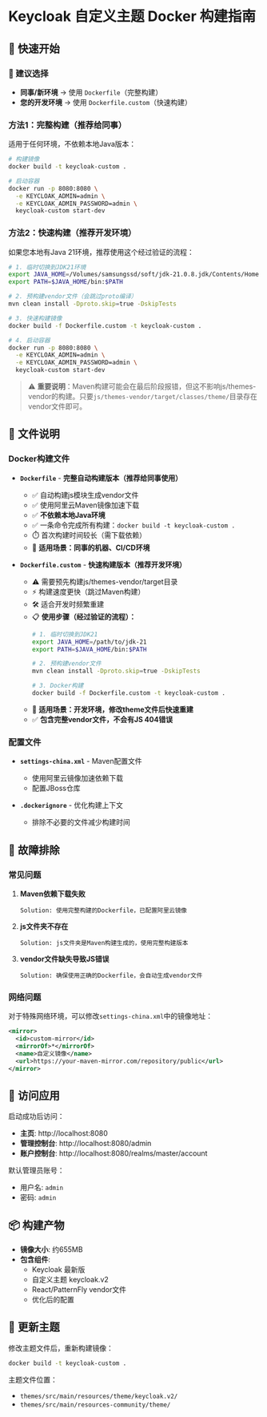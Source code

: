 # Keycloak 自定义主题 Docker 构建指南

## 🚀 快速开始

### 🎯 建议选择

- **同事/新环境** → 使用 `Dockerfile`（完整构建）
- **您的开发环境** → 使用 `Dockerfile.custom`（快速构建）

### 方法1：完整构建（推荐给同事）
适用于任何环境，不依赖本地Java版本：

```bash
# 构建镜像
docker build -t keycloak-custom .

# 启动容器
docker run -p 8080:8080 \
  -e KEYCLOAK_ADMIN=admin \
  -e KEYCLOAK_ADMIN_PASSWORD=admin \
  keycloak-custom start-dev
```

### 方法2：快速构建（推荐开发环境）
如果您本地有Java 21环境，推荐使用这个经过验证的流程：

```bash
# 1. 临时切换到JDK21环境
export JAVA_HOME=/Volumes/samsungssd/soft/jdk-21.0.8.jdk/Contents/Home
export PATH=$JAVA_HOME/bin:$PATH

# 2. 预构建vendor文件（会跳过proto编译）
mvn clean install -Dproto.skip=true -DskipTests

# 3. 快速构建镜像
docker build -f Dockerfile.custom -t keycloak-custom .

# 4. 启动容器
docker run -p 8080:8080 \
  -e KEYCLOAK_ADMIN=admin \
  -e KEYCLOAK_ADMIN_PASSWORD=admin \
  keycloak-custom start-dev
```

> ⚠️ **重要说明**：Maven构建可能会在最后阶段报错，但这不影响js/themes-vendor的构建。只要`js/themes-vendor/target/classes/theme/`目录存在vendor文件即可。

## 📁 文件说明

### Docker构建文件

- **`Dockerfile`** - **完整自动构建版本（推荐给同事使用）**
  - ✅ 自动构建js模块生成vendor文件
  - ✅ 使用阿里云Maven镜像加速下载
  - ✅ **不依赖本地Java环境**
  - ✅ 一条命令完成所有构建：`docker build -t keycloak-custom .`
  - ⏱️ 首次构建时间较长（需下载依赖）
  - 🎯 **适用场景：同事的机器、CI/CD环境**

- **`Dockerfile.custom`** - **快速构建版本（推荐开发环境）**
  - ⚠️ 需要预先构建js/themes-vendor/target目录
  - ⚡ 构建速度更快（跳过Maven构建）
  - 🛠️ 适合开发时频繁重建
  - 📋 **使用步骤（经过验证的流程）：**
    ```bash
    # 1. 临时切换到JDK21
    export JAVA_HOME=/path/to/jdk-21
    export PATH=$JAVA_HOME/bin:$PATH
    
    # 2. 预构建vendor文件
    mvn clean install -Dproto.skip=true -DskipTests
    
    # 3. Docker构建
    docker build -f Dockerfile.custom -t keycloak-custom .
    ```
  - 🎯 **适用场景：开发环境，修改theme文件后快速重建**
  - ✅ **包含完整vendor文件，不会有JS 404错误**

### 配置文件

- **`settings-china.xml`** - Maven配置文件
  - 使用阿里云镜像加速依赖下载
  - 配置JBoss仓库

- **`.dockerignore`** - 优化构建上下文
  - 排除不必要的文件减少构建时间

## 🔧 故障排除

### 常见问题

1. **Maven依赖下载失败**
   ```
   Solution: 使用完整构建的Dockerfile，已配置阿里云镜像
   ```

2. **js文件夹不存在**
   ```
   Solution: js文件夹是Maven构建生成的，使用完整构建版本
   ```

3. **vendor文件缺失导致JS错误**
   ```
   Solution: 确保使用正确的Dockerfile，会自动生成vendor文件
   ```

### 网络问题

对于特殊网络环境，可以修改`settings-china.xml`中的镜像地址：

```xml
<mirror>
  <id>custom-mirror</id>
  <mirrorOf>*</mirrorOf>
  <name>自定义镜像</name>
  <url>https://your-maven-mirror.com/repository/public</url>
</mirror>
```

## 🎯 访问应用

启动成功后访问：
- **主页**: http://localhost:8080
- **管理控制台**: http://localhost:8080/admin
- **账户控制台**: http://localhost:8080/realms/master/account

默认管理员账号：
- 用户名: `admin`
- 密码: `admin`

## 📦 构建产物

- **镜像大小**: 约655MB
- **包含组件**:
  - Keycloak 最新版
  - 自定义主题 keycloak.v2
  - React/PatternFly vendor文件
  - 优化后的配置

## 🔄 更新主题

修改主题文件后，重新构建镜像：

```bash
docker build -t keycloak-custom .
```

主题文件位置：
- `themes/src/main/resources/theme/keycloak.v2/`
- `themes/src/main/resources-community/theme/`